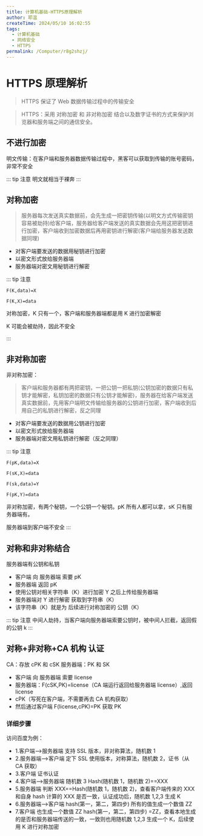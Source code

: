 ```yaml
---
title: 计算机基础-HTTPS原理解析
author: 耶温
createTime: 2024/05/10 16:02:55
tags:
  - 计算机基础
  - 网络安全
  - HTTPS
permalink: /Computer/r8g2shzj/
---
```

# HTTPS 原理解析

> HTTPS 保证了 Web 数据传输过程中的传输安全

> HTTPS：采用 对称加密 和 非对称加密 结合以及数字证书的方式来保护浏览器和服务端之间的通信安全。

## 不进行加密

明文传输：在客户端和服务器数据传输过程中，黑客可以获取到传输的账号密码，非常不安全

::: tip 注意
明文就相当于裸奔
:::

## 对称加密

> 服务器每次发送真实数据前，会先生成一把密钥传输(以明文方式传输密钥容易被劫持)给客户端，服务器给客户端发送的真实数据会先用这把密钥进行加密，客户端收到加密数据后再用密钥进行解密(客户端给服务器发送数据同理)

- 对客户端要发送的数据用秘钥进行加密
- 以密文形式放给服务器端
- 服务器端对密文用秘钥进行解密

::: tip 注意

`F(K,data)=X`

`F(K,X)=data`

对称加密，K 只有一个，客户端和服务器端都是用 K 进行加密解密

K 可能会被劫持，因此不安全

:::

## 非对称加密

非对称加密：

> 客户端和服务器都有两把密钥，一把公钥一把私钥(公钥加密的数据只有私钥才能解密，私钥加密的数据只有公钥才能解密)，服务器在给客户端发送真实数据前，先用客户端明文传输给服务器的公钥进行加密，客户端收到后用自己的私钥进行解密，反之同理

- 对客户端要发送的数据用公钥进行加密
- 以密文形式放给服务器端
- 服务器端对密文用私钥进行解密（反之同理）

::: tip 注意

`F(pK,data)=X`

`F(sK,X)=data`

`F(sk,data)=Y`

`F(pK,Y)=data`

非对称加密，有两个秘钥，一个公钥一个秘钥。pK 所有人都可以拿，sK 只有服务器端有。

服务器端到客户端不安全
:::

## 对称和非对称结合

服务器端有公钥和私钥

- 客户端 向 服务器端 索要 pK
- 服务器端 返回 pK
- 使用公钥对相关字符串（K）进行加密 Y 之后上传给服务器端
- 服务器端对 Y 进行解密 获取到字符串（K）
- 该字符串（K）就是为 后续进行对称加密的 公钥（K）

::: tip 注意
中间人劫持，当客户端向服务器端索要公钥时，被中间人拦截，返回假的公钥 k
:::

## 对称+非对称+CA 机构 认证

CA：存放 cPK 和 cSK
服务器端：PK 和 SK

- 客户端 向 服务器端 索要 license
- 服务器端：F(cSK,PK)=license（CA 端运行返回给服务器端 license）,返回 license
- cPK（写死在客户端，不需要再去 CA 机构获取）
- 然后通过客户端 F(license,cPK)=PK 获取 PK

### 详细步骤

访问百度为例：

- 1.客户端-->服务器端 支持 SSL 版本，非对称算法，随机数 1
- 2.服务器端-->客户端 定下 SSL 使用版本，对称算法，随机数 2，证书（从 CA 获取）
- 3.客户端 证书认证
- 4.客户端-->服务器端 随机数 3 Hash(随机数 1，随机数 2)==XXX
- 5.服务器端 判断 XXX==Hash(随机数 1，随机数 2)，查看客户端传来的 XXX 和自身 hash 计算的 XXX 是否一致，认证成功后，随机数 1,2,3 生成 K
- 6.服务器端-->客户端 hash(第一，第二，第四步) 所有的值生成一个数值 ZZ
- 7.客户端 也生成一个数值 ZZ hash(第一，第二，第四步) =ZZ，查看本地生成的是否和服务器端传送的一致，一致则也用随机数 1,2,3 生成一个 K，后续使用 K 进行对称加密
